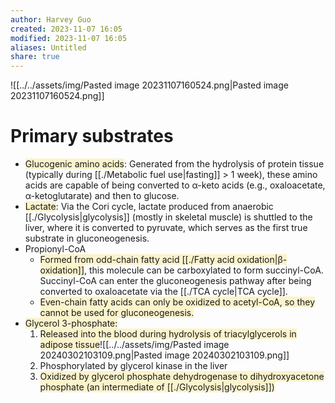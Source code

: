 ```yaml
---
author: Harvey Guo
created: 2023-11-07 16:05
modified: 2023-11-07 16:05
aliases: Untitled
share: true
---
```


![[../../assets/img/Pasted image 20231107160524.png|Pasted image 20231107160524.png]]
# Primary substrates
- <span style="background:rgba(240, 200, 0, 0.2)">Glucogenic amino acids</span>: Generated from the hydrolysis of protein tissue (typically during [[./Metabolic fuel use|fasting]] > 1 week), these amino acids are capable of being converted to α-keto acids (e.g., oxaloacetate, α-ketoglutarate) and then to glucose. 
- <span style="background:rgba(240, 200, 0, 0.2)">Lactate</span>: Via the Cori cycle, lactate produced from anaerobic [[./Glycolysis|glycolysis]] (mostly in skeletal muscle) is shuttled to the liver, where it is converted to pyruvate, which serves as the first true substrate in gluconeogenesis.
- Propionyl-CoA
	- <span style="background:rgba(240, 200, 0, 0.2)">Formed from odd-chain fatty acid [[./Fatty acid oxidation|β-oxidation]]</span>, this molecule can be carboxylated to form succinyl-CoA. Succinyl-CoA can enter the gluconeogenesis pathway after being converted to oxaloacetate via the [[./TCA cycle|TCA cycle]].
	- <span style="background:rgba(240, 200, 0, 0.2)">Even-chain fatty acids can only be oxidized to acetyl-CoA, so they cannot be used for gluconeogenesis. </span>
- <span style="background:rgba(240, 200, 0, 0.2)">Glycerol 3-phosphate:</span>
	1. <span style="background:rgba(240, 200, 0, 0.2)">Released into the blood during hydrolysis of triacylglycerols in adipose tissue</span>![[../../assets/img/Pasted image 20240302103109.png|Pasted image 20240302103109.png]]
	2. Phosphorylated by glycerol kinase in the liver
	3. <span style="background:rgba(240, 200, 0, 0.2)">Oxidized by glycerol phosphate dehydrogenase to dihydroxyacetone phosphate (an intermediate of [[./Glycolysis|glycolysis]])</span>